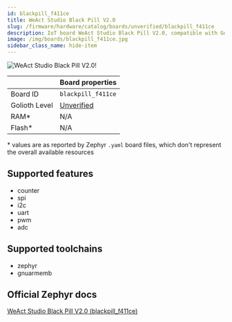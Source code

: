 ```yaml
---
id: blackpill_f411ce
title: WeAct Studio Black Pill V2.0
slug: /firmware/hardware/catalog/boards/unverified/blackpill_f411ce
description: IoT board WeAct Studio Black Pill V2.0, compatible with Golioth at unverified level.
image: /img/boards/blackpill_f411ce.jpg
sidebar_class_name: hide-item
---
```


[//]: # (This is an auto-generated file, do not edit! Changes to it will be lost upon re-generation)

![WeAct Studio Black Pill V2.0!](/img/boards/blackpill_f411ce.jpg "WeAct Studio Black Pill V2.0")

|                | Board properties     |
| -------------  | -------------------- |
| Board ID       | `blackpill_f411ce` |
| Golioth Level  | [Unverified](/firmware/hardware#unverified-boards) |
| RAM*           | N/A |
| Flash*         | N/A |

\* values are as reported by Zephyr `.yaml` board files, which don't represent the overall available resources



## Supported features

* counter
* spi
* i2c
* uart
* pwm
* adc

## Supported toolchains

* zephyr
* gnuarmemb

## Official Zephyr docs

[WeAct Studio Black Pill V2.0 (blackpill_f411ce)](https://docs.zephyrproject.org/latest/boards/weact/blackpill_f411ce/doc/index.html)
